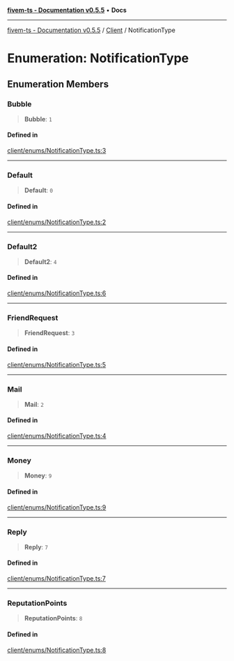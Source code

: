 [**fivem-ts - Documentation v0.5.5**](../../../README.md) • **Docs**

***

[fivem-ts - Documentation v0.5.5](../../../README.md) / [Client](../README.md) / NotificationType

# Enumeration: NotificationType

## Enumeration Members

### Bubble

> **Bubble**: `1`

#### Defined in

[client/enums/NotificationType.ts:3](https://github.com/Purpose-Dev/fivem-ts/blob/main/src/client/enums/NotificationType.ts#L3)

***

### Default

> **Default**: `0`

#### Defined in

[client/enums/NotificationType.ts:2](https://github.com/Purpose-Dev/fivem-ts/blob/main/src/client/enums/NotificationType.ts#L2)

***

### Default2

> **Default2**: `4`

#### Defined in

[client/enums/NotificationType.ts:6](https://github.com/Purpose-Dev/fivem-ts/blob/main/src/client/enums/NotificationType.ts#L6)

***

### FriendRequest

> **FriendRequest**: `3`

#### Defined in

[client/enums/NotificationType.ts:5](https://github.com/Purpose-Dev/fivem-ts/blob/main/src/client/enums/NotificationType.ts#L5)

***

### Mail

> **Mail**: `2`

#### Defined in

[client/enums/NotificationType.ts:4](https://github.com/Purpose-Dev/fivem-ts/blob/main/src/client/enums/NotificationType.ts#L4)

***

### Money

> **Money**: `9`

#### Defined in

[client/enums/NotificationType.ts:9](https://github.com/Purpose-Dev/fivem-ts/blob/main/src/client/enums/NotificationType.ts#L9)

***

### Reply

> **Reply**: `7`

#### Defined in

[client/enums/NotificationType.ts:7](https://github.com/Purpose-Dev/fivem-ts/blob/main/src/client/enums/NotificationType.ts#L7)

***

### ReputationPoints

> **ReputationPoints**: `8`

#### Defined in

[client/enums/NotificationType.ts:8](https://github.com/Purpose-Dev/fivem-ts/blob/main/src/client/enums/NotificationType.ts#L8)
